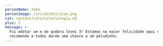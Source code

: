 ```yaml
---
personName: João
personImage: /src/assets/joao.png
cat: content/cats/vitoriaregia.md
plus: 2
message: >-
  Fui adotar um e de quebra levei 3! Estamos na maior felicidade aqui em casa,
  recomendo a todos darem uma chance a um peludinho.
---
```


